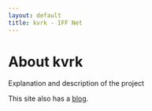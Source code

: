 ```yaml
---
layout: default
title: kvrk - IFF Net
---
```

<div class="blurb">
	<h1>About kvrk</h1>
	<p>Explanation and description of the project</p>
	<p>This site also has a <a href="http://{{ site.domain }}/blog/">blog</a>.</p>
</div>
